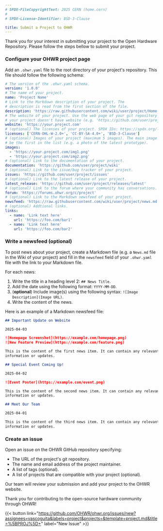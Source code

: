 ```yaml
---
# SPDX-FileCopyrightText: 2025 CERN (home.cern)
#
# SPDX-License-Identifier: BSD-3-Clause

title: Submit a Project to OHWR
---
```


Thank you for your interest in submitting your project to the Open Hardware
Repository. Please follow the steps bellow to submit your project.

### Configure your OHWR project page

Add an `.ohwr.yaml` file to the root directory of your project's repository.
This file should follow the following schema:

```yaml
# The version of the .ohwr.yaml schema.
version: '1.0.0'
# The name of your project.
name: 'Project Name'
# Link to the Markdown description of your project. The
# description is read from the first section of the file.
description: 'https://raw.githubusercontent.com/wiki/user/project/Home.md'
# The website of your project. Use the web page of your git repository if
# your project doesn't have website (e.g. 'https://github.com/user/project').
website: 'https://your.project.com'
# (optional) The licenses of your project. SPDX IDs: https://spdx.org/licenses.
licenses: ['CERN-OHL-W-2.0+', 'CC-BY-SA-4.0+', 'BSD-3-Clause']
# (optional) Images of your project (maximum 5 images). The main image should
# be the first in the list (e.g. a photo of the latest prototype).
images:
  - 'https://your.project.com/img1.png'
  - 'https://your.project.com/img2.png'
# (optional) Link to the documentation of your project.
documentation: 'https://github.com/user/project/wiki'
# (optional) Link to the issue/bug tracker of your project.
issues: 'https://github.com/user/project/issues'
# (optional) Link to the latest release of your project.
latest_release: 'https://github.com/user/project/releases/latest'
# (optional) Link to the forum where your community has conversations.
forum: 'https://forums.ohwr.org/c/project'
# (optional) Link to the Markdown newsfeed of your project.
newsfeed: 'https://raw.githubusercontent.com/wiki/user/project/news.md'
# (optional) Addtional links.
links:
  - name: 'Link text here'
    url: 'https://foo.com/bar1'
  - name: 'Link text here'
    url: 'https://foo.com/bar2'
```

### Write a newsfeed (**optional**)

To post news about your project, create a Markdown file (e.g. a `News.md` file
in the Wiki of your project) and fill in the `newsfeed` field of your
`.ohwr.yaml` file with the link to your Markdown file.

For each news:

  1. Write the title in a heading level 2: `## News Title`.
  2. Add the date using the following format: `YYYY-MM-DD`.
  3. (**optional**) Include image(s) using the following syntax:
     `![Image Description](Image URL)`.
  4. Write the content of the news.

Here is an example of a Markdown newsfeed file:

```markdown
## Important Update on Website

2025-04-03

![Homepage Screenshot](https://example.com/homepage.png)
![New Feature Preview](https://example.com/feature.png)

This is the content of the first news item. It can contain any relevant
information or updates.

## Special Event Coming Up!

2025-04-02

![Event Poster](https://example.com/event.png)

This is the content of the second news item. It can contain any relevant
information or updates.

## Meet Our Team

2025-04-01

This is the content of the third news item. It can contain any relevant
information or updates.
```

### Create an issue

Open an issue on the OHWR GitHub repository specifying:

* The URL of the project's git repository.
* The name and email address of the project maintainer.
* A list of tags (optional).
* A list of projects that are compatible with your project (optional).

Our team will review your submission and add your project to the OHWR website.

Thank you for contributing to the open-source hardware community through OHWR!

{{< button link="https://github.com/OHWR/ohwr.org/issues/new?assignees=vascoguita&labels=project&projects=&template=project.md&title=%5BPROJ%5D+" label="New Issue" >}} <!-- markdownlint-disable-line MD013 MD034 -->
